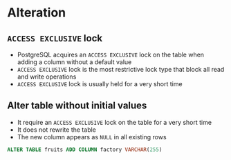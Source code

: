 # Alteration

## `ACCESS EXCLUSIVE` lock

* PostgreSQL acquires an `ACCESS EXCLUSIVE` lock on the table when adding a column without a default value
* `ACCESS EXCLUSIVE` lock is the most restrictive lock type that block all read and write operations
* `ACCESS EXCLUSIVE` lock is usually held for a very short time

## Alter table without initial values

* It require an `ACCESS EXCLUSIVE` lock on the table for a very short time
* It does not rewrite the table
* The new column appears as `NULL` in all existing rows

```sql
ALTER TABLE fruits ADD COLUMN factory VARCHAR(255)
```
